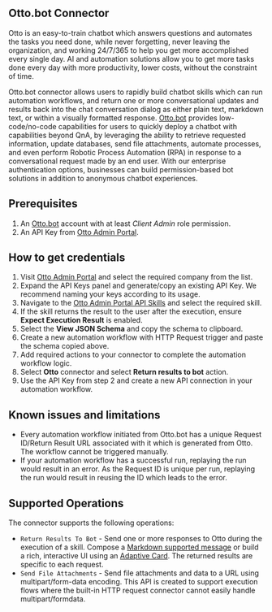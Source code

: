 ## Otto.bot Connector
Otto is an easy-to-train chatbot which answers questions and automates the tasks you need done, while never forgetting, never leaving the organization, and working 24/7/365 to help you get more accomplished every single day. AI and automation solutions allow you to get more tasks done every day with more productivity, lower costs, without the constraint of time.

Otto.bot connector allows users to rapidly build chatbot skills which can run automation workflows, and return one or more conversational updates and results back into the chat conversation dialog as either plain text, markdown text, or within a visually formatted response. [Otto.bot](https://otto.bot) provides low-code/no-code capabilities for users to quickly deploy a chatbot with capabilities beyond QnA, by leveraging the ability to retrieve requested information, update databases, send file attachments, automate processes, and even perform Robotic Process Automation (RPA) in response to a conversational request made by an end user. With our enterprise authentication options, businesses can build permission-based bot solutions in addition to anonymous chatbot experiences.


## Prerequisites

1. An [Otto.bot](https://otto.bot) account with at least _Client Admin_ role permission.
2. An API Key from [Otto Admin Portal](https://admin.otto.bot/companies).

## How to get credentials

1. Visit [Otto Admin Portal](https://admin.otto.bot/companies) and select the required company from the list.
2. Expand the API Keys panel and generate/copy an existing API Key. We recommend naming your keys according to its usage.
3. Navigate to the [Otto Admin Portal API Skills](https://admin.otto.bot/skills?skillType=apiSkill) and select the required skill.
4. If the skill returns the result to the user after the execution, ensure **Expect Execution Result** is enabled.
5. Select the **View JSON Schema** and copy the schema to clipboard.
6. Create a new automation workflow with HTTP Request trigger and paste the schema copied above.
7. Add required actions to your connector to complete the automation workflow logic.
8. Select **Otto** connector and select **Return results to bot** action.
9. Use the API Key from step 2 and create a new API connection in your automation workflow.

## Known issues and limitations

- Every automation workflow initiated from Otto.bot has a unique Request ID/Return Result URL associated with it which is generated from Otto. The workflow cannot be triggered manually.
- If your automation workflow has a successful run, replaying the run would result in an error. As the Request ID is unique per run, replaying the run would result in reusing the ID which leads to the error.

## Supported Operations
The connector supports the following operations:

* `Return Results To Bot` - Send one or more responses to Otto during the execution of a skill. Compose a [Markdown supported message](https://markdown-it.github.io/) or build a rich, interactive UI using an [Adaptive Card](https://adaptivecards.io/). The returned results are specific to each request.
* `Send File Attachments` - Send file attachments and data to a URL using multipart/form-data encoding. This API is created to support execution flows where the built-in HTTP request connector cannot easily handle multipart/formdata.
